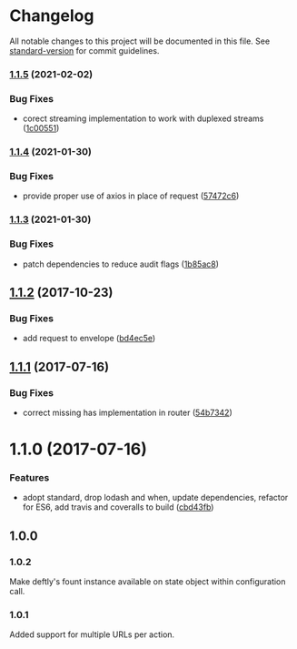# Changelog

All notable changes to this project will be documented in this file. See [standard-version](https://github.com/conventional-changelog/standard-version) for commit guidelines.

### [1.1.5](https://github.com/deftly/deftly-express/compare/v1.1.4...v1.1.5) (2021-02-02)


### Bug Fixes

* corect streaming implementation to work with duplexed streams ([1c00551](https://github.com/deftly/deftly-express/commit/1c00551bddc3e7bf63323a1a882f26878c1b310f))

### [1.1.4](https://github.com/deftly/deftly-express/compare/v1.1.3...v1.1.4) (2021-01-30)


### Bug Fixes

* provide proper use of axios in place of request ([57472c6](https://github.com/deftly/deftly-express/commit/57472c6a0be70d035ddd9a4a4e57bf3f01d4fed7))

### [1.1.3](https://github.com/deftly/deftly-express/compare/v1.1.2...v1.1.3) (2021-01-30)


### Bug Fixes

* patch dependencies to reduce audit flags ([1b85ac8](https://github.com/deftly/deftly-express/commit/1b85ac82620f3f7861da85e5ca22b1882c88295c))

<a name="1.1.2"></a>
## [1.1.2](https://github.com/deftly/deftly-express/compare/v1.1.1...v1.1.2) (2017-10-23)


### Bug Fixes

* add request to envelope ([bd4ec5e](https://github.com/deftly/deftly-express/commit/bd4ec5e))



<a name="1.1.1"></a>
## [1.1.1](https://github.com/deftly/deftly-express/compare/v1.1.0...v1.1.1) (2017-07-16)


### Bug Fixes

* correct missing has implementation in router ([54b7342](https://github.com/deftly/deftly-express/commit/54b7342))



<a name="1.1.0"></a>
# 1.1.0 (2017-07-16)


### Features

* adopt standard, drop lodash and when, update dependencies, refactor for ES6, add travis and coveralls to build ([cbd43fb](https://github.com/deftly/deftly-express/commit/cbd43fb))



## 1.0.0

### 1.0.2
Make deftly's fount instance available on state object within configuration call.

### 1.0.1
Added support for multiple URLs per action.